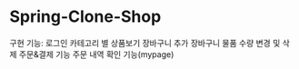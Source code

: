 # Spring-Clone-Shop

구현 기능:
로그인
카테고리 별 상품보기
장바구니 추가
장바구니 물품 수량 변경 및 삭제
주문&결제 기능
주문 내역 확인 기능(mypage)
